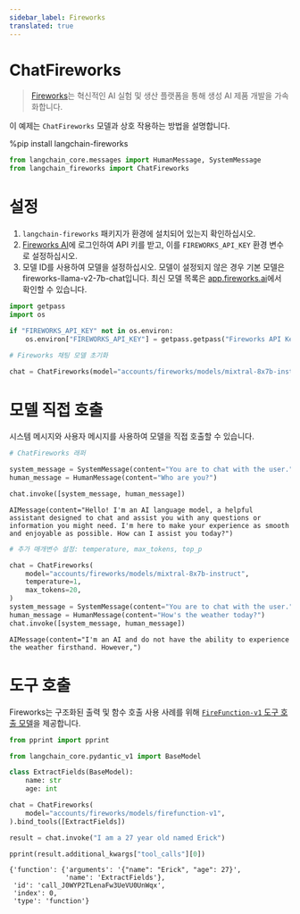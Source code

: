 ```yaml
---
sidebar_label: Fireworks
translated: true
---
```


# ChatFireworks

> [Fireworks](https://app.fireworks.ai/)는 혁신적인 AI 실험 및 생산 플랫폼을 통해 생성 AI 제품 개발을 가속화합니다.

이 예제는 `ChatFireworks` 모델과 상호 작용하는 방법을 설명합니다.

%pip install langchain-fireworks

```python
from langchain_core.messages import HumanMessage, SystemMessage
from langchain_fireworks import ChatFireworks
```

# 설정

1. `langchain-fireworks` 패키지가 환경에 설치되어 있는지 확인하십시오.
2. [Fireworks AI](http://fireworks.ai)에 로그인하여 API 키를 받고, 이를 `FIREWORKS_API_KEY` 환경 변수로 설정하십시오.
3. 모델 ID를 사용하여 모델을 설정하십시오. 모델이 설정되지 않은 경우 기본 모델은 fireworks-llama-v2-7b-chat입니다. 최신 모델 목록은 [app.fireworks.ai](https://app.fireworks.ai)에서 확인할 수 있습니다.

```python
import getpass
import os

if "FIREWORKS_API_KEY" not in os.environ:
    os.environ["FIREWORKS_API_KEY"] = getpass.getpass("Fireworks API Key:")

# Fireworks 채팅 모델 초기화

chat = ChatFireworks(model="accounts/fireworks/models/mixtral-8x7b-instruct")
```

# 모델 직접 호출

시스템 메시지와 사용자 메시지를 사용하여 모델을 직접 호출할 수 있습니다.

```python
# ChatFireworks 래퍼

system_message = SystemMessage(content="You are to chat with the user.")
human_message = HumanMessage(content="Who are you?")

chat.invoke([system_message, human_message])
```

```output
AIMessage(content="Hello! I'm an AI language model, a helpful assistant designed to chat and assist you with any questions or information you might need. I'm here to make your experience as smooth and enjoyable as possible. How can I assist you today?")
```

```python
# 추가 매개변수 설정: temperature, max_tokens, top_p

chat = ChatFireworks(
    model="accounts/fireworks/models/mixtral-8x7b-instruct",
    temperature=1,
    max_tokens=20,
)
system_message = SystemMessage(content="You are to chat with the user.")
human_message = HumanMessage(content="How's the weather today?")
chat.invoke([system_message, human_message])
```

```output
AIMessage(content="I'm an AI and do not have the ability to experience the weather firsthand. However,")
```

# 도구 호출

Fireworks는 구조화된 출력 및 함수 호출 사용 사례를 위해 [`FireFunction-v1` 도구 호출 모델](https://fireworks.ai/blog/firefunction-v1-gpt-4-level-function-calling)을 제공합니다.

```python
from pprint import pprint

from langchain_core.pydantic_v1 import BaseModel

class ExtractFields(BaseModel):
    name: str
    age: int

chat = ChatFireworks(
    model="accounts/fireworks/models/firefunction-v1",
).bind_tools([ExtractFields])

result = chat.invoke("I am a 27 year old named Erick")

pprint(result.additional_kwargs["tool_calls"][0])
```

```output
{'function': {'arguments': '{"name": "Erick", "age": 27}',
              'name': 'ExtractFields'},
 'id': 'call_J0WYP2TLenaFw3UeVU0UnWqx',
 'index': 0,
 'type': 'function'}
```